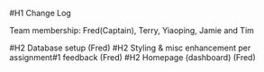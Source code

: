 #H1 Change Log

Team membership: Fred(Captain), Terry, Yiaoping, Jamie and Tim

#H2 Database setup (Fred)
#H2 Styling & misc enhancement per assignment#1 feedback (Fred)
#H2 Homepage (dashboard) (Fred)


